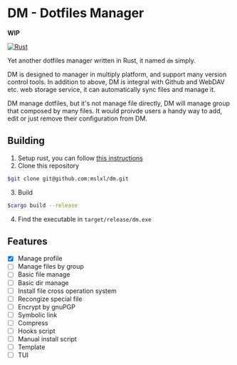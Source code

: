 # DM - Dotfiles Manager

**WIP**

[![Rust](https://github.com/mslxl/dm/actions/workflows/rust.yml/badge.svg)](https://github.com/mslxl/dm/actions/workflows/rust.yml)

Yet another dotfiles manager written in Rust, it named `dm` simply.

DM is designed to manager in multiply platform, and support many version control tools. In addition to above,
DM is integral with Github and WebDAV etc. web storage service, it can automatically sync files and manage it.

DM manage dotfiles, but it's not manage file directly, DM will manage group that composed by many files. It would proivde users a handy way to add, edit or just remove their configuration from DM.

## Building

1. Setup rust, you can follow [this instructions](https://rustup.rs/)
2. Clone this repository

```bash
$git clone git@github.com:mslxl/dm.git
```
3. Build

``` bash
$cargo build --release
```

4. Find the executable in `target/release/dm.exe`

## Features

- [X] Manage profile
- [ ] Manage files by group
- [ ] Basic file manage
- [ ] Basic dir manage
- [ ] Install file cross operation system
- [ ] Recongize special file
- [ ] Encrypt by gnuPGP
- [ ] Symbolic link
- [ ] Compress
- [ ] Hooks script
- [ ] Manual install script
- [ ] Template
- [ ] TUI